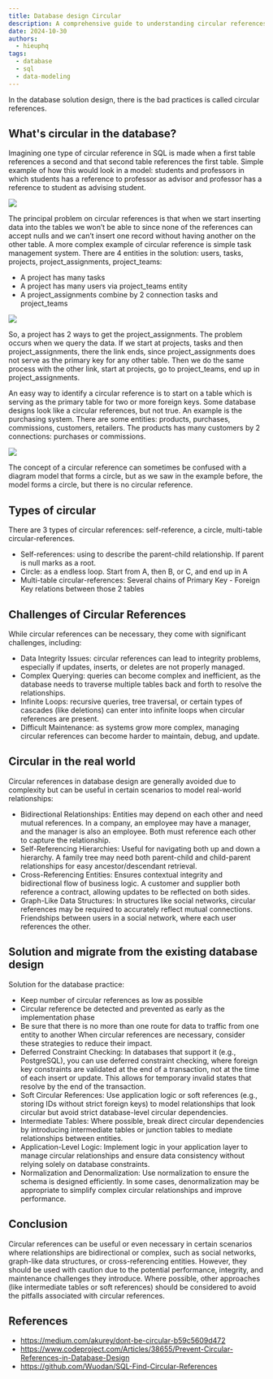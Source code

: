 ```yaml
---
title: Database design Circular
description: A comprehensive guide to understanding circular references in database design, including types, challenges, real-world applications, and solutions for managing them effectively. Covers self-references, circular dependencies, and strategies for maintaining data integrity while working with circular relationships.
date: 2024-10-30
authors:
  - hieuphq
tags:
  - database
  - sql
  - data-modeling
---
```


In the database solution design, there is the bad practices is called circular references.

## What's circular in the database?

Imagining one type of circular reference in SQL is made when a first table references a second and that second table references the first table. Simple example of how this would look in a model: students and professors in which students has a reference to professor as advisor and professor has a reference to student as advising student.

![](assets/circular_student.png)

The principal problem on circular references is that when we start inserting data into the tables we won’t be able to since none of the references can accept nulls and we can’t insert one record without having another on the other table.
A more complex example of circular reference is simple task management system. There are 4 entities in the solution: users, tasks, projects, project_assignments, project_teams:

- A project has many tasks
- A project has many users via project_teams entity
- A project_assignments combine by 2 connection tasks and project_teams

![](assets/circular_project.png)

So, a project has 2 ways to get the project_assignments. The problem occurs when we query the data. If we start at projects, tasks and then project_assignments, there the link ends, since project_assignments does not serve as the primary key for any other table. Then we do the same process with the other link, start at projects, go to project_teams, end up in project_assignments.

An easy way to identify a circular reference is to start on a table which is serving as the primary table for two or more foreign keys. Some database designs look like a circular references, but not true. An example is the purchasing system. There are some entities: products, purchases, commissions, customers, retailers. The products has many customers by 2 connections: purchases or commissions.

![](assets/circular_purchasing.png)

The concept of a circular reference can sometimes be confused with a diagram model that forms a circle, but as we saw in the example before, the model forms a circle, but there is no circular reference.

## Types of circular

There are 3 types of circular references: self-reference, a circle, multi-table circular-references.

- Self-references: using to describe the parent-child relationship. If parent is null marks as a root.
- Circle: as a endless loop. Start from A, then B, or C, and end up in A
- Multi-table circular-references: Several chains of Primary Key - Foreign Key relations between those 2 tables

## Challenges of Circular References

While circular references can be necessary, they come with significant challenges, including:

- Data Integrity Issues: circular references can lead to integrity problems, especially if updates, inserts, or deletes are not properly managed.
- Complex Querying: queries can become complex and inefficient, as the database needs to traverse multiple tables back and forth to resolve the relationships.
- Infinite Loops: recursive queries, tree traversal, or certain types of cascades (like deletions) can enter into infinite loops when circular references are present.
- Difficult Maintenance: as systems grow more complex, managing circular references can become harder to maintain, debug, and update.

## Circular in the real world

Circular references in database design are generally avoided due to complexity but can be useful in certain scenarios to model real-world relationships:

- Bidirectional Relationships: Entities may depend on each other and need mutual references. In a company, an employee may have a manager, and the manager is also an employee. Both must reference each other to capture the relationship.
- Self-Referencing Hierarchies: Useful for navigating both up and down a hierarchy. A family tree may need both parent-child and child-parent relationships for easy ancestor/descendant retrieval.
- Cross-Referencing Entities: Ensures contextual integrity and bidirectional flow of business logic. A customer and supplier both reference a contract, allowing updates to be reflected on both sides.
- Graph-Like Data Structures: In structures like social networks, circular references may be required to accurately reflect mutual connections. Friendships between users in a social network, where each user references the other.

## Solution and migrate from the existing database design

Solution for the database practice:

- Keep number of circular references as low as possible
- Circular reference be detected and prevented as early as the implementation phase
- Be sure that there is no more than one route for data to traffic from one entity to another
  When circular references are necessary, consider these strategies to reduce their impact.
- Deferred Constraint Checking: In databases that support it (e.g., PostgreSQL), you can use deferred constraint checking, where foreign key constraints are validated at the end of a transaction, not at the time of each insert or update. This allows for temporary invalid states that resolve by the end of the transaction.
- Soft Circular References: Use application logic or soft references (e.g., storing IDs without strict foreign keys) to model relationships that look circular but avoid strict database-level circular dependencies.
- Intermediate Tables: Where possible, break direct circular dependencies by introducing intermediate tables or junction tables to mediate relationships between entities.
- Application-Level Logic: Implement logic in your application layer to manage circular relationships and ensure data consistency without relying solely on database constraints.
- Normalization and Denormalization: Use normalization to ensure the schema is designed efficiently. In some cases, denormalization may be appropriate to simplify complex circular relationships and improve performance.

## Conclusion

Circular references can be useful or even necessary in certain scenarios where relationships are bidirectional or complex, such as social networks, graph-like data structures, or cross-referencing entities. However, they should be used with caution due to the potential performance, integrity, and maintenance challenges they introduce. Where possible, other approaches (like intermediate tables or soft references) should be considered to avoid the pitfalls associated with circular references.

## References

- https://medium.com/akurey/dont-be-circular-b59c5609d472
- https://www.codeproject.com/Articles/38655/Prevent-Circular-References-in-Database-Design
- https://github.com/Wuodan/SQL-Find-Circular-References

